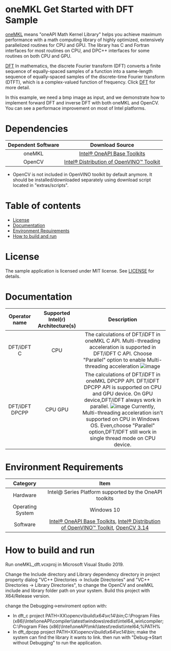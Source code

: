 # oneMKL Get Started with DFT Sample
[oneMKL](https://www.intel.com/content/www/us/en/develop/documentation/get-started-with-mkl-for-dpcpp/top.html)
means "oneAPI Math Kernel Library" helps you 
achieve maximum performance with a math 
computing library of highly optimized, 
extensively parallelized routines for CPU and 
GPU. The library has C and Fortran interfaces for
most routines on CPU, and DPC++ interfaces for 
some routines on both CPU and GPU.

[DFT](https://en.wikipedia.org/wiki/Discrete_Fourier_transform)
In mathematics, the discrete Fourier transform
(DFT) converts a finite sequence of
equally-spaced samples of a function into a
same-length sequence of equally-spaced samples of
the discrete-time Fourier transform (DTFT), which
is a complex-valued function of frequency. Click
[DFT](https://en.wikipedia.org/wiki/Discrete_Fourier_transform)
for more detail.

In this example, we need a bmp image as input,
and we demonstrate how to implement forward DFT
and inverse DFT with both oneMKL and OpenCV. You
can see a performace improvement on most of Intel
platforms.

# Dependencies
| Dependent Software | Download Source |
| :---: | :---: |
| oneMKL | [Intel® OneAPI Base Toolkits](https://www.intel.com/content/www/us/en/developer/tools/oneapi/rendering-toolkit-download.html) |
| OpenCV | [Intel® Distribution of OpenVINO™ Toolkit](https://www.intel.com/content/www/us/en/developer/tools/openvino-toolkit/download.html) |

 - OpenCV is not included in OpenVINO toolkit by 
 default anymore. It should be 
 installed/downloaded separately using download 
 script located in "extras/scripts".

# Table of contents
  * [License](#license)
  * [Documentation](#documentation)
  * [Environment Requirements](#environment-requirements)
  * [How to build and run](#how-to-build-and-run)

# License
The sample application is licensed under MIT license. See [LICENSE](./video_e2e_sample/LICENSE) for details.

# Documentation
| Operator name | Supported Intel(r) Architecture(s) | Description |
| :---: |:---: |:---: |
| DFT/iDFT C | CPU | The calculations of DFT/iDFT in oneMKL C API. Multi-threading acceleration is supported in DFT/iDFT C API. Choose "Parallel" option to enable Multi-threading acceleration ![image](https://github.com/intel-innersource/applications.industrial.machine-vision.computer-vision-optimization-toolkit/assets/89963992/a21b48c2-be2b-4974-8450-e5804e2b28e2) |
| DFT/iDFT DPCPP | CPU GPU | The calculations of DFT/iDFT in oneMKL DPCPP API. DFT/iDFT DPCPP API is supported  on CPU and GPU device. On GPU device,DFT/iDFT always work in parallel.  ![image](https://github.com/intel-innersource/applications.industrial.machine-vision.computer-vision-optimization-toolkit/assets/89963992/93afe07a-c964-495c-b377-4a9ce80fb457)  Currently, Multi-threading acceleration isn't supported on CPU in Windows OS. Even,choose "Parallel" option,DFT/IDFT still work in single thread mode on CPU device. |

# Environment Requirements
| Category | Item |
| :---: | :---: |
| Hardware | Intel@ Series Platform supported by the OneAPI toolkits |
| Operating System | Windows 10 |
| Software | [Intel® OneAPI Base Toolkits](https://www.intel.com/content/www/us/en/developer/tools/oneapi/rendering-toolkit-download.html), [Intel® Distribution of OpenVINO™ Toolkit](https://www.intel.com/content/www/us/en/developer/tools/openvino-toolkit/download.html), [OpenCV 3.14](https://opencv.org/)|


# How to build and run
Run oneMKL_dft.vcxproj in Microsoft Visual Studio 2019.

Change the Include directory and Library dependency directory in project property dialog "VC++ Directories -> Include Directories" 
and "VC++ Directories -> Library Directories", to change the OpenCV and oneMKL include and library folder path on your system.
Build this project with X64/Release version.

change the Debugging->enviroment option with:
* In dft_c project PATH=XX\opencv\build\x64\vc14\bin;C:\Program Files (x86)\Intel\oneAPI\compiler\latest\windows\redist\intel64_win\compiler;C:\Program Files (x86)\Intel\oneAPI\mkl\latest\redist\intel64;%PATH%
* In dft_dpcpp project PATH=XX\opencv\build\x64\vc14\bin;
make the system can find the library it wants to link.
then run with "Debug->Start without Debugging" to run the application.
